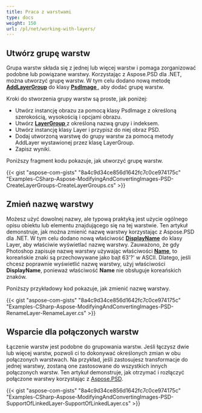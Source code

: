 ```yaml
---
title: Praca z warstwami
type: docs
weight: 150
url: /pl/net/working-with-layers/
---
```


## **Utwórz grupę warstw**
Grupa warstw składa się z jednej lub więcej warstw i pomaga zorganizować podobne lub powiązane warstwy. Korzystając z Aspose.PSD dla .NET, można utworzyć grupę warstw. W tym celu dodano nową metodę [**AddLayerGroup**](https://reference.aspose.com/net/psd/aspose.psd.fileformats.psd/psdimage/methods/addlayergroup) do klasy **[PsdImage ](https://reference.aspose.com/net/psd/aspose.psd.fileformats.psd/psdimage)**, aby dodać grupę warstw.

Kroki do stworzenia grupy warstw są proste, jak poniżej:

- Utwórz instancję obrazu za pomocą klasy PsdImage z określoną szerokością, wysokością i opcjami obrazu.
- Utwórz [**LayerGroup** ](https://reference.aspose.com/net/psd/aspose.psd.fileformats.psd.layers/layergroup)z określoną nazwą grupy i indeksem.
- Utwórz instancję klasy Layer i przypisz do niej obraz PSD.
- Dodaj utworzoną warstwę do grupy warstw za pomocą metody AddLayer wystawionej przez klasę LayerGroup.
- Zapisz wyniki.

Poniższy fragment kodu pokazuje, jak utworzyć grupę warstw.

{{< gist "aspose-com-gists" "8a4c9d34ce856d1642fc7c0ce974175c" "Examples-CSharp-Aspose-ModifyingAndConvertingImages-PSD-CreateLayerGroups-CreateLayerGroups.cs" >}}


## **Zmień nazwę warstwy**
Możesz użyć dowolnej nazwy, ale typową praktyką jest użycie ogólnego opisu obiektu lub elementu znajdującego się na tej warstwie. Ten artykuł demonstruje, jak można zmienić nazwę warstwy korzystając z Aspose.PSD dla .NET. W tym celu dodano nową właściwość [**DisplayName**](https://reference.aspose.com/psd/net/aspose.psd.fileformats.psd.layers/layer/properties/displayname) do klasy Layer, aby właściwie wyświetlać nazwę warstwy. Zauważono, że gdy Photoshop zapisuje nazwę warstwy używając właściwości [**Name**](https://reference.aspose.com/psd/net/aspose.psd.fileformats.psd.layers/layer/properties/name), to koreańskie znaki są przechowywane jako bajt 63'?' w ASCII. Dlatego, jeśli chcesz poprawnie wyświetlić nazwę warstwy, użyj właściwości **DisplayName**, ponieważ właściwość **Name** nie obsługuje koreańskich znaków.

Poniższy przykładowy kod pokazuje, jak zmienić nazwę warstwy.


{{< gist "aspose-com-gists" "8a4c9d34ce856d1642fc7c0ce974175c" "Examples-CSharp-Aspose-ModifyingAndConvertingImages-PSD-RenameLayer-RenameLayer.cs" >}}

## **Wsparcie dla połączonych warstw**
Łączenie warstw jest podobne do grupowania warstw. Jeśli łączysz dwie lub więcej warstw, pozwoli ci to dokonywać określonych zmian w obu połączonych warstwach. Na przykład, jeśli zastosujesz transformacje do jednej warstwy, zostaną one zastosowane do wszystkich innych połączonych warstw. Ten artykuł demonstruje, jak otrzymać i rozłączyć połączone warstwy korzystając z [Aspose.PSD](https://products.aspose.com/psd).


{{< gist "aspose-com-gists" "8a4c9d34ce856d1642fc7c0ce974175c" "Examples-CSharp-Aspose-ModifyingAndConvertingImages-PSD-SupportOfLinkedLayer-SupportOfLinkedLayer.cs" >}}


